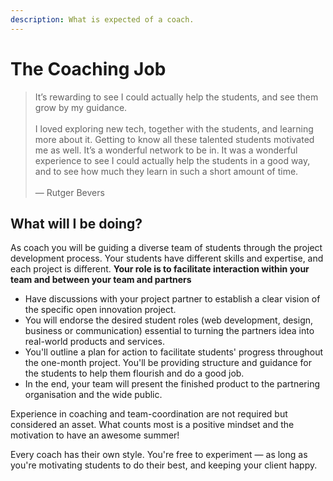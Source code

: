```yaml
---
description: What is expected of a coach.
---
```


# The Coaching Job

> It’s rewarding to see I could actually help the students, and see them grow by my guidance.\
> \
> I loved exploring new tech, together with the students, and learning more about it. Getting to know all these talented students motivated me as well. It’s a wonderful network to be in. It was a wonderful experience to see I could actually help the students in a good way, and to see how much they learn in such a short amount of time.\
> \
> — Rutger Bevers

## What will I be doing?

As coach you will be guiding a diverse team of students through the project development process. Your students have different skills and expertise, and each project is different. **Your role is to facilitate interaction within your team and between your team and partners**

* Have discussions with your project partner to establish a clear vision of the specific open innovation project.
* You will endorse the desired student roles (web development, design, business or communication) essential to turning the partners idea into real-world products and services.
* You'll outline a plan for action to facilitate students' progress throughout the one-month project. You'll be providing structure and guidance for the students to help them flourish and do a good job.
* In the end, your team will present the finished product to the partnering organisation and the wide public.

Experience in coaching and team-coordination are not required but considered an asset. What counts most is a positive mindset and the motivation to have an awesome summer!

Every coach has their own style. You're free to experiment — as long as you're motivating students to do their best, and keeping your client happy.
